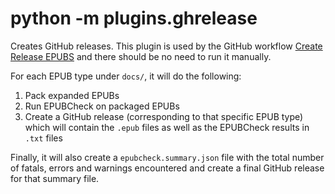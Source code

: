 # python -m plugins.ghrelease

Creates GitHub releases. This plugin is used by the GitHub workflow [Create Release EPUBS](https://github.com/jayruin/web-epubs/actions/workflows/release.yml) and there should be no need to run it manually.

For each EPUB type under `docs/`, it will do the following:
1. Pack expanded EPUBs
2. Run EPUBCheck on packaged EPUBs
3. Create a GitHub release (corresponding to that specific EPUB type) which will contain the `.epub` files as well as the EPUBCheck results in `.txt` files

Finally, it will also create a `epubcheck.summary.json` file with the total number of fatals, errors and warnings encountered and create a final GitHub release for that summary file.